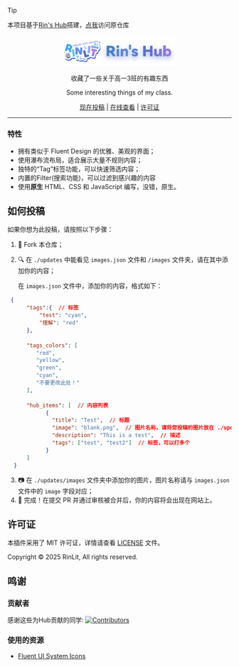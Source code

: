 > [!TIP]
> 本项目基于[Rin's Hub](https://hub.rinlit.cn)搭建，[点我](https://github.com/RinLit-233-shiroko/Rin-sHub)访问原仓库

<div align="center">
<img src="assets/images/logo.png" alt="图标" width="50%">
<h1Class Hub</h1>
<p>收藏了一些关于高一3班的有趣东西</p>
<p>Some interesting things of my class. </p>

[现在投稿](#如何投稿) | [在线查看](https://mliucc.github.io/Class-Hub/) | [许可证](#许可证)

</div>

<hr>

### 特性
- 拥有类似于 Fluent Design 的优雅、美观的界面；
- 使用瀑布流布局，适合展示大量不规则内容；
- 独特的“Tag”标签功能，可以快速筛选内容；
- 内置的Filter(搜索功能)，可以过滤到感兴趣的内容
- 使用**原生** HTML、CSS 和 JavaScript 编写，没错，原生。

## 如何投稿
如果你想为此投稿，请按照以下步骤：

1. 🍴 Fork 本仓库；
2. 🔍 在 `./updates` 中能看见 `images.json` 文件和 `/images` 文件夹，请在其中添加你的内容；
    
    在 `images.json` 文件中，添加你的内容，格式如下：
    
  ```json
   {
        "tags":{  // 标签
            "test": "cyan",
            "理解": "red"
        },
        
        "tags_colors": [
           "red",
           "yellow",
           "green",
           "cyan",
           "不要更改此处！"
        ],
        
        "hub_items": [  // 内容列表
              {
                "title": "Test",  // 标题
                "image": "blank.png",  // 图片名称，请将您投稿的图片放在 ./updates/images 文件夹中
                "description": "This is a test",  // 描述
                "tags": ["test", "test2"]  // 标签，可以打多个
              }
        ]
    }
  ```
3. 📷 在 `./updates/images` 文件夹中添加你的图片，图片名称请与 `images.json` 文件中的 `image` 字段对应；
4. 🎉 完成！在提交 PR 并通过审核被合并后，你的内容将会出现在网站上。

## 许可证
本插件采用了 MIT 许可证，详情请查看 [LICENSE](LICENSE) 文件。

Copyright © 2025 RinLit, All rights reserved.

## 鸣谢

### 贡献者
感谢这些为Hub贡献的同学:
[![Contributors](http://contrib.nn.ci/api?repo=RinLit-233-shiroko/Rin-sHub)](https://github.com/RinLit-233-shiroko/Rin-sHub/graphs/contributors)

### 使用的资源

- [Fluent UI System Icons](https://github.com/microsoft/fluentui-system-icons)
